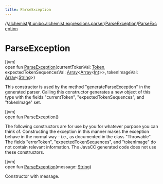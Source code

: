 ```yaml
---
title: ParseException
---
```

//[alchemist](../../../index.html)/[it.unibo.alchemist.expressions.parser](../index.html)/[ParseException](index.html)/[ParseException](-parse-exception.html)



# ParseException



[jvm]\
open fun [ParseException](-parse-exception.html)(currentTokenVal: [Token](../-token/index.html), expectedTokenSequencesVal: [Array](https://kotlinlang.org/api/latest/jvm/stdlib/kotlin/-array/index.html)<[Array](https://kotlinlang.org/api/latest/jvm/stdlib/kotlin/-array/index.html)<[Int](https://kotlinlang.org/api/latest/jvm/stdlib/kotlin/-int/index.html)>>, tokenImageVal: [Array](https://kotlinlang.org/api/latest/jvm/stdlib/kotlin/-array/index.html)<[String](https://docs.oracle.com/javase/8/docs/api/java/lang/String.html)>)



This constructor is used by the method "generateParseException" in the generated parser. Calling this constructor generates a new object of this type with the fields "currentToken", "expectedTokenSequences", and "tokenImage" set.





[jvm]\
open fun [ParseException](-parse-exception.html)()



The following constructors are for use by you for whatever purpose you can think of. Constructing the exception in this manner makes the exception behave in the normal way - i.e., as documented in the class "Throwable". The fields "errorToken", "expectedTokenSequences", and "tokenImage" do not contain relevant information. The JavaCC generated code does not use these constructors.





[jvm]\
open fun [ParseException](-parse-exception.html)(message: [String](https://docs.oracle.com/javase/8/docs/api/java/lang/String.html))



Constructor with message.




